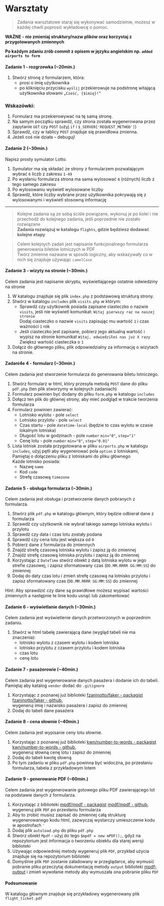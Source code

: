 #  Warsztaty

> Zadania warsztatowe staraj się wykonywać samodzielnie, możesz w każdej chwili poprosić wykładowcę o pomoc.

**WAŻNE -  nie zmieniaj struktury/nazw plików oraz korzystaj z przygotowanych zmiennych**  

**Po każdym zdaniu zrób commit z opisem w języku angielskim np. `added airports to form`**

#### Zadanie 1 - rozgrzewka (~20min.)

1. Stwórz stronę z formularzem, która:  
   * prosi o imię użytkownika
   * po kliknięciu przycisku `wyślij` przekierowuje na podstronę witającą użytkownika słowami `„Cześć, {$imię}!”`
   
### Wskazówki:
1. Formularz ma przekierowywać na tę samą stronę.
2. Na samym początku sprawdź, czy strona została wygenerowana przez zapytanie ```GET``` czy ```POST``` (użyj `if` i ```$_SERVER['REQUEST_METHOD']```)
3. Sprawdź, czy w tablicy `POST` znajduje się prawidłowa zmienna.
4. Jeżeli coś nie działa &ndash; debuguj!

#### Zadanie 2 (~30min.)

Napisz prosty symulator Lotto.  
1. Symulator ma się składać ze strony z formularzem pozwalającym wybrać `6` liczb z zakresu `1-49`
2. Po wysłaniu formularza strona ma sama wylosować `6` (różnych) liczb z tego samego zakresu
3. Po wylosowaniu wyświetl wylosowane liczby
4. Sprawdź, które liczby wybrane przez użytkownika pokrywają się z wylosowanymi i wyświetl stosowną informację

-------------------------------------------------------------------------------

> Kolejne zadania są ze sobą ściśle powiązane, wykonuj je po kolei i nie przechodź do kolejnego zadania, jeśli poprzednie nie zostało rozwiązane  
> **Zadania rozwiązuj w katalogu `flights`, gdzie będziesz dodawać kolejne etapy**  

> Celem kolejnych zadań jest napisanie funkcjonalnego formularza generowania biletów lotniczych w PDF  
> Twórz zmienne nazwane w sposób logiczny, aby wskazywały co w nich się znajduje używając `camelCase`

#### Zadanie 3 - wizyty na stronie (~30min.)

Celem zadania jest napisanie skryptu, wyświetlającego ostatnie odwiedziny na stronie
1. W katalogu znajduje się plik `index.php` z podstawową strukturą strony.
2. Stwórz w katalogu `includes` plik `visits.php` w którym:  
   * Sprawdź czy użytkownik posiada zapisane ciasteczko o nazwie `visits`, jeśli nie wyświetl komunikat: `Witaj pierwszy raz na naszej stronie`  
     Dodaj ciasteczko o nazwie `visits` zapisując mu wartość `1` i czas ważności `1` rok
   * Jeśli ciasteczko jest zapisane, pobierz jego aktualną wartość i wypisz na stronie komunikat `Witaj, odwiedziłeś nas już X razy`  
     Zwiększ wartość ciasteczka o `1`
3. Dołącz do głównego pliku, plik odpowiedzialny za informację o wizytach na stronie.

#### Zadani4e 4 - formularz (~30min.)
 
 Celem zadania jest stworzenie formularza do generowania biletu lotniczego.  
 
 1. Stwórz formularz w html, który przesyła metodą `POST` dane do pliku `pdf.php` (ten plik stworzymy w kolejnych zadaniach)
 2. Formularz powinien być dodany do pliku `form.php` w katalogu `includes`
 3. Dołącz ten plik do głównej strony, aby mieć podgląd w trakcie tworzenia formularza
 4. Formularz powinien zawierać:  
    * Lotnisko wylotu - pole `select`
    * Lotnisko przylotu - pole `select`
    * Czas startu - pole `datetime-local` (będzie to czas wylotu w czasie lokalnym lotniska)
    * Długość lotu w godzinach - pole `number` `min="0"`, `step="1"`
    * Cenę lotu - pole `number` `min="0"`, `step="0.01"`
 5. Lista lotnisk została przygotowana w pliku `airports.php` w katalogu `includes`, użyj pętli aby wygenerować pola `option` z lotniskami,  
    Pamiętaj o dołączeniu pliku z lotniskami do pliku głównego  
    Każde lotnisko posiada:
    * Nazwę `name`
    * Kod `code`
    * Strefę czasową `timezone`
    
#### Zadanie 5 - obsługa formularza (~30min.)

Celem zadania jest obsługa i przetworzenie danych pobranych z formularza.  

1. Stwórz plik `pdf.php` w katalogu głównym, który będzie odbierał dane z formularza
2. Sprawdź czy użytkownik nie wybrał takiego samego lotniska wylotu i przylotu
3. Sprawdź czy data i czas lotu zostały podana
4. Sprawdź czy cena lotu jest większa od `0`
5. Pobierz dane z formularza do zmiennych
6. Znajdź strefę czasową lotniska wylotu i zapisz ją do zmiennej
7. Znajdź strefę czasową lotniska przylotu i zapisz ją do zmiennej
8. Korzystając z `DateTime` stwórz obiekt z datą lotniska wylotu w jego strefie czasowej, i zapisz sformatowany czas (`DD.MM.RRRR GG:MM:SS`) do zmiennej 
9. Dodaj do daty czas lotu i zmień strefę czasową na lotnisko przylotu i zapisz sformatowany czas (`DD.MM.RRRR GG:MM:SS`) do zmiennej

Hint: Aby sprawdzić czy dane są prawidłowe możesz wypisać wartości zmiennych a następnie te linie kodu usnąć lub zakomentować

#### Zadanie 6 - wyświetlanie danych (~30min.)

Celem zadania jest wyświetlenie danych przetworzonych w poprzednim zadaniu.  

1. Stwórz w html tabelę zawierającą dane (wygląd tabeli nie ma znaczenia):  
   * lotnisko wylotu z czasem wylotu i kodem lotniska
   * lotnisko przylotu z czasem przylotu i kodem lotniska
   * czas lotu
   * cenę lotu

#### Zadanie 7 - pasażerowie (~40min.)

Celem zadania jest wygenerowanie danych pasażera i dodanie ich do tabeli.  
Pamiętaj aby katalog `vendor` dodać do `.gitignore`  

1. Korzystając z poznanej już biblioteki [fzaninotto/faker - packagist][fzaninotto/faker-packagist] [fzaninotto/faker - github][fzaninotto/faker-github],  
   wygeneruj imię i nazwisko pasażera i zapisz do zmiennej
2. Dodaj do tabeli dane pasażera

#### Zadanie 8 - cena słownie (~40min.)

Celem zadania jest wypisanie ceny lotu słownie.  

1. Korzystając z poznanej już biblioteki [kwn/number-to-words - packagist][kwn/number-to-words-packagist] [kwn/number-to-words - github][kwn/number-to-words-github],  
   wygeneruj słowną cenę lotu i zapisz do zmiennej
2. Dodaj do tabeli kwotę słowną
3. Po tym zadaniu w pliku `pdf.php` powinna być widoczna, po przesłaniu formularza, tabela z przykładowym lotem

#### Zadanie 9 - generowanie PDF (~60min.)

Celem zadania jest wygenerowanie gotowego pliku PDF zawierającego lot na podstawie danych z formularza.  

1. Korzystając z biblioteki [mpdf/mpdf - packagist][mpdf/mpdf-packagist] [mpdf/mpdf - github][mpdf/mpdf-github],  
   wygeneruj plik `PDF` po przesłaniu formularza
2. Aby to zrobić musisz zapisać do zmiennej całą strukturę wygenerowanego kodu html, zazwyczaj wystarczy umieszczenie kodu w apostrofach `'`
3. Dodaj plik `autoload.php` do pliku `pdf.php`
4. Stwórz obiekt `Mpdf` - użyj do tego `$mpdf = new mPDF();`, gdyż na repozytorium jest informacja o tworzeniu obiektu dla starej wersji biblioteki
5. Używając odpowiedniej metody wygeneruj plik `PDF`, przykład użycia znajduje się na repozytorium biblioteki
6. Domyślnie plik `PDF` zostanie załadowany w przeglądarce, aby wymusić pobranie pliku przeczytaj dokumentację metody `output` biblioteki [mpdf-output][mpdf-output] i zmień wywołanie metody aby wymuszała ona pobranie pliku `PDF`

#### Podsumowanie

W katalogu głównym znajduje się przykładowy wygenerowany plik `flight_ticket.pdf`

<!-- Links -->
[fzaninotto/faker-packagist]:https://packagist.org/packages/fzaninotto/faker
[fzaninotto/faker-github]:https://github.com/fzaninotto/Faker
[kwn/number-to-words-packagist]:https://packagist.org/packages/kwn/number-to-words
[kwn/number-to-words-github]:https://github.com/kwn/number-to-words
[mpdf/mpdf-packagist]:https://packagist.org/packages/mpdf/mpdf
[mpdf/mpdf-github]:https://github.com/mpdf/mpdf
[mpdf-output]:https://mpdf.github.io/reference/mpdf-functions/output.html